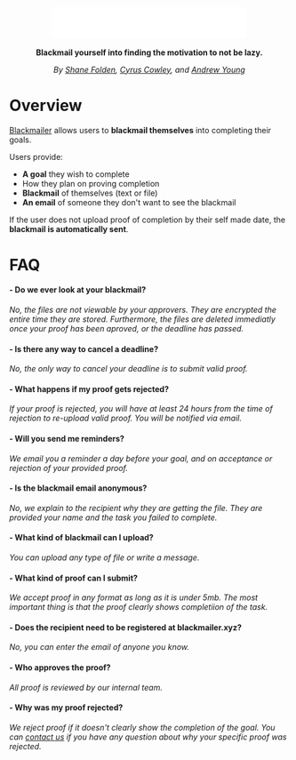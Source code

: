 <p align="center">
  <a href="https://blackmailer.xyz/">
    <img width="350" src="https://raw.githubusercontent.com/cyficowley/blackmail/client-refactor/assets/logo.svg" />
  </a>
</p>

<p align="center">
  <b>
    Blackmail yourself into finding the motivation to not be lazy.
  </b>
</p>

<p align="center">
  <i>
  By <a href="https://github.com/shanefolden">Shane Folden</a>, <a href="https://github.com/cyficowley">Cyrus Cowley</a>, and <a href="https://github.com/andyruwruw">Andrew Young</a>
  </i>
</p>

# Overview

[Blackmailer](https://blackmailer.xyz/) allows users to **blackmail themselves** into completing their goals.

Users provide:
- **A goal** they wish to complete
- How they plan on proving completion
- **Blackmail** of themselves (text or file)
- **An email** of someone they don't want to see the blackmail

If the user does not upload proof of completion by their self made date, the **blackmail is automatically sent**.

# FAQ

#### - Do we ever look at your blackmail?

*No, the files are not viewable by your approvers. They are encrypted the entire time they are stored. Furthermore, the files are deleted immediatly once your proof has been aproved, or the deadline has passed.*

#### - Is there any way to cancel a deadline?

*No, the only way to cancel your deadline is to submit valid proof.*

#### - What happens if my proof gets rejected?

*If your proof is rejected, you will have at least 24 hours from the time of rejection to re-upload valid proof.  You will be notified via email.*

#### - Will you send me reminders?

*We email you a reminder a day before your goal, and on acceptance or rejection of your provided proof.*

#### - Is the blackmail email anonymous?

*No, we explain to the recipient why they are getting the file. They are provided your name and the task you failed to complete.*

#### - What kind of blackmail can I upload?

*You can upload any type of file or write a message.*

#### - What kind of proof can I submit?

*We accept proof in any format as long as it is under 5mb. The most important thing is that the proof clearly shows completiion of the task.*

#### - Does the recipient need to be registered at blackmailer.xyz?

*No, you can enter the email of anyone you know.*

#### - Who approves the proof?

*All proof is reviewed by our internal team.*

#### - Why was my proof rejected?

*We reject proof if it doesn't clearly show the completion of the goal.  You can [contact us](cyficowley@gmail.com ) if you have any question about why your specific proof was rejected.*